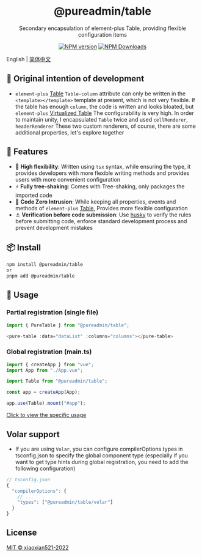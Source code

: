 <h1 align="center">@pureadmin/table</h1>
<p align="center">Secondary encapsulation of element-plus Table, providing flexible configuration items</p>

<p align="center">
<a href="https://www.npmjs.com/package/@pureadmin/table" target="__blank"><img src="https://img.shields.io/npm/v/@pureadmin/table?color=a1b858&label=" alt="NPM version"></a>
<a href="https://www.npmjs.com/package/@pureadmin/table" target="__blank"><img alt="NPM Downloads" src="https://img.shields.io/npm/dm/@pureadmin/table?color=50a36f&label="></a>
</p>

English | [简体中文](./README.zh_CN.md)

## 🤔 Original intention of development

- `element-plus` [Table](https://element-plus.org/en-US/component/table.html#table-column-attributes) `Table-column` attribute can only be written in the `<template></template>` template at present, which is not very flexible. If the table has enough `column`, the code is written and looks bloated, but `element-plus` [Virtualized Table](https://element-plus.org/en-US/component/table-v2.html) The configurability is very high. In order to maintain unity, I encapsulated `Table` twice and used `cellRenderer`, `headerRenderer` These two custom renderers, of course, there are some additional properties, let's explore together

## 🚀 Features

- 🦾 **High flexibility**: Written using `tsx` syntax, while ensuring the type, it provides developers with more flexible writing methods and provides users with more convenient configuration
- ⚡ **Fully tree-shaking**: Comes with Tree-shaking, only packages the imported code
- 🫶 **Code Zero Intrusion**: While keeping all properties, events and methods of `element-plus` [Table](https://element-plus.org/en-US/component/table.html), Provides more flexible configuration
- ⚓ **Verification before code submission**: Use [husky](https://typicode.github.io/husky/#/) to verify the rules before submitting code, enforce standard development process and prevent development mistakes

## 📦 Install

```bash
npm install @pureadmin/table
or 
pnpm add @pureadmin/table
```

## 🦄 Usage

### Partial registration (single file)

```ts
import { PureTable } from "@pureadmin/table";

<pure-table :data="dataList" :columns="columns"></pure-table>
```

### Global registration (main.ts)

```ts
import { createApp } from "vue";
import App from "./App.vue";

import Table from "@pureadmin/table";

const app = createApp(App);

app.use(Table).mount("#app");
```

[Click to view the specific usage](https://github.com/xiaoxian521/pure-admin-table/blob/main/src/App.vue)

## Volar support

- If you are using `Volar`, you can configure compilerOptions.types in tsconfig.json to specify the global component type (especially if you want to get type hints during global registration, you need to add the following configuration)

```js
// tsconfig.json
{
  "compilerOptions": {
    // ...
    "types": ["@pureadmin/table/volar"]
  }
}
```
## License

[MIT © xiaoxian521-2022](./LICENSE)